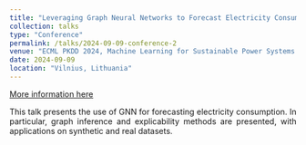 ```yaml
---
title: "Leveraging Graph Neural Networks to Forecast Electricity Consumption"
collection: talks
type: "Conference"
permalink: /talks/2024-09-09-conference-2
venue: "ECML PKDD 2024, Machine Learning for Sustainable Power Systems (ML4SPS) Workshop"
date: 2024-09-09
location: "Vilnius, Lithuania"
---
```


[More information here](https://sites.google.com/view/ml4sps/ml4sps)

<div style='text-align: justify;'>
This talk presents the use of GNN for forecasting electricity consumption. In particular, graph inference and explicability methods are presented, with applications on synthetic and real datasets.
</div>
